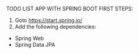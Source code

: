 TODO LIST APP WITH SPRING BOOT
FIRST STEPS:
1. Goto https://start.spring.io/
2. Add the following dependencies:
- Spring Web
- Spring Data JPA
